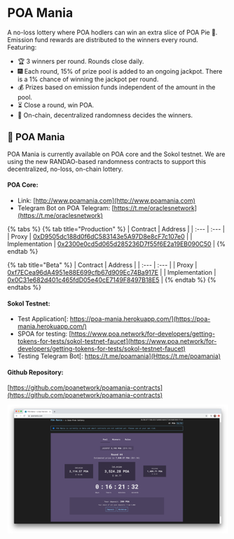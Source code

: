 # POA Mania

A no-loss lottery where POA hodlers can win an extra slice of POA Pie 🥧. Emission fund rewards are distributed to the winners every round. Featuring:

* 🏆 3 winners per round. Rounds close daily.
* 🎆 Each round, 15% of prize pool is added to an ongoing jackpot. There is a 1% chance of winning the jackpot per round.
* 💰 Prizes based on emission funds independent of the amount in the pool.
* ⏳ Close a round, win POA. 
* 🎲 On-chain, decentralized randomness decides the winners.

## 🎲 POA Mania 

POA Mania is currently available on POA core and the Sokol testnet. We are using the new RANDAO-based randomness contracts to support this decentralized, no-loss, on-chain lottery. 

#### **POA Core:**

* Link: [http://www.poamania.com](http://www.poamania.com)
* Telegram Bot on POA Telegram: [https://t.me/oraclesnetwork](https://t.me/oraclesnetwork) 

{% tabs %}
{% tab title="Production" %}
| Contract | Address |
| :--- | :--- |
| Proxy | [0xD9505dc188d0f6dC583143e5A97D8e8cF7c107e0](https://blockscout.com/poa/core/address/0xD9505dc188d0f6dC583143e5A97D8e8cF7c107e0/transactions) |
| Implementation | [0x2300e0cd5d065d285236D7f55f6E2a19EB090C50](https://blockscout.com/poa/core/address/0x2300e0cd5d065d285236D7f55f6E2a19EB090C50/transactions) |
{% endtab %}

{% tab title="Beta" %}
| Contract | Address |
| :--- | :--- |
| Proxy | [0xf7ECea96dA4951e88E699cfb67d909Ec74Ba917E](https://blockscout.com/poa/core/address/0xf7ECea96dA4951e88E699cfb67d909Ec74Ba917E/transactions) |
| Implementation | [0x0C31e682d401c465fdD05e40cE7149F8497B18E5](https://blockscout.com/poa/core/address/0x0C31e682d401c465fdD05e40cE7149F8497B18E5/transactions) |
{% endtab %}
{% endtabs %}

#### **Sokol Testnet:**

* Test Application[: https://poa-mania.herokuapp.com/](https://poa-mania.herokuapp.com/)
* SPOA for testing: [https://www.poa.network/for-developers/getting-tokens-for-tests/sokol-testnet-faucet](https://www.poa.network/for-developers/getting-tokens-for-tests/sokol-testnet-faucet)
* Testing Telegram Bot[: https://t.me/poamania](Https://t.me/poamania)

#### Github Repository:

[https://github.com/poanetwork/poamania-contracts](https://github.com/poanetwork/poamania-contracts)

![](../../.gitbook/assets/poamania.png)



